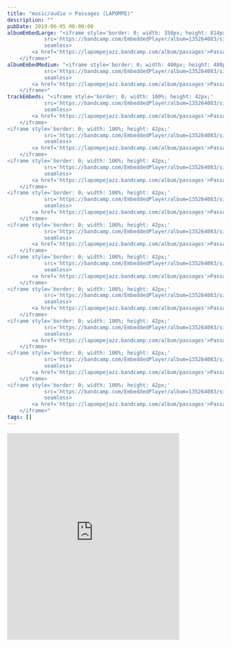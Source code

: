 ```yaml
---
title: "music/audio > Passages (LAPOMPE)"
description: ""
pubDate: 2019-06-05 00:00:00
albumEmbedLarge: "<iframe style='border: 0; width: 350px; height: 814px;' 
            src='https://bandcamp.com/EmbeddedPlayer/album=135264083/size=large/bgcol=ffffff/linkcol=0687f5/tracklist=true/transparent=true/' 
            seamless>
        <a href='https://lapompejazz.bandcamp.com/album/passages'>Passages by LAPOMPE</a>
    </iframe>"
albumEmbedMedium: "<iframe style='border: 0; width: 400px; height: 480px;' 
            src='https://bandcamp.com/EmbeddedPlayer/album=135264083/size=large/bgcol=ffffff/linkcol=0687f5/tracklist=true/artwork=small/transparent=true/' 
            seamless>
        <a href='https://lapompejazz.bandcamp.com/album/passages'>Passages by LAPOMPE</a>
    </iframe>"
trackEmbeds: "<iframe style='border: 0; width: 100%; height: 42px;' 
            src='https://bandcamp.com/EmbeddedPlayer/album=135264083/size=small/bgcol=ffffff/linkcol=0687f5/track=561692704/transparent=true/' 
            seamless>
        <a href='https://lapompejazz.bandcamp.com/album/passages'>Passages by LAPOMPE</a>
    </iframe>
<iframe style='border: 0; width: 100%; height: 42px;' 
            src='https://bandcamp.com/EmbeddedPlayer/album=135264083/size=small/bgcol=ffffff/linkcol=0687f5/track=2801114176/transparent=true/' 
            seamless>
        <a href='https://lapompejazz.bandcamp.com/album/passages'>Passages by LAPOMPE</a>
    </iframe>
<iframe style='border: 0; width: 100%; height: 42px;' 
            src='https://bandcamp.com/EmbeddedPlayer/album=135264083/size=small/bgcol=ffffff/linkcol=0687f5/track=1095240538/transparent=true/' 
            seamless>
        <a href='https://lapompejazz.bandcamp.com/album/passages'>Passages by LAPOMPE</a>
    </iframe>
<iframe style='border: 0; width: 100%; height: 42px;' 
            src='https://bandcamp.com/EmbeddedPlayer/album=135264083/size=small/bgcol=ffffff/linkcol=0687f5/track=860659527/transparent=true/' 
            seamless>
        <a href='https://lapompejazz.bandcamp.com/album/passages'>Passages by LAPOMPE</a>
    </iframe>
<iframe style='border: 0; width: 100%; height: 42px;' 
            src='https://bandcamp.com/EmbeddedPlayer/album=135264083/size=small/bgcol=ffffff/linkcol=0687f5/track=2391013832/transparent=true/' 
            seamless>
        <a href='https://lapompejazz.bandcamp.com/album/passages'>Passages by LAPOMPE</a>
    </iframe>
<iframe style='border: 0; width: 100%; height: 42px;' 
            src='https://bandcamp.com/EmbeddedPlayer/album=135264083/size=small/bgcol=ffffff/linkcol=0687f5/track=1112777597/transparent=true/' 
            seamless>
        <a href='https://lapompejazz.bandcamp.com/album/passages'>Passages by LAPOMPE</a>
    </iframe>
<iframe style='border: 0; width: 100%; height: 42px;' 
            src='https://bandcamp.com/EmbeddedPlayer/album=135264083/size=small/bgcol=ffffff/linkcol=0687f5/track=2309564020/transparent=true/' 
            seamless>
        <a href='https://lapompejazz.bandcamp.com/album/passages'>Passages by LAPOMPE</a>
    </iframe>
<iframe style='border: 0; width: 100%; height: 42px;' 
            src='https://bandcamp.com/EmbeddedPlayer/album=135264083/size=small/bgcol=ffffff/linkcol=0687f5/track=666087397/transparent=true/' 
            seamless>
        <a href='https://lapompejazz.bandcamp.com/album/passages'>Passages by LAPOMPE</a>
    </iframe>
<iframe style='border: 0; width: 100%; height: 42px;' 
            src='https://bandcamp.com/EmbeddedPlayer/album=135264083/size=small/bgcol=ffffff/linkcol=0687f5/track=374078510/transparent=true/' 
            seamless>
        <a href='https://lapompejazz.bandcamp.com/album/passages'>Passages by LAPOMPE</a>
    </iframe>
<iframe style='border: 0; width: 100%; height: 42px;' 
            src='https://bandcamp.com/EmbeddedPlayer/album=135264083/size=small/bgcol=ffffff/linkcol=0687f5/track=1431716082/transparent=true/' 
            seamless>
        <a href='https://lapompejazz.bandcamp.com/album/passages'>Passages by LAPOMPE</a>
    </iframe>"
tags: []
---
```


<iframe style='border: 0; width: 400px; height: 480px;' 
            src='https://bandcamp.com/EmbeddedPlayer/album=135264083/size=large/bgcol=ffffff/linkcol=0687f5/tracklist=true/artwork=small/transparent=true/' 
            seamless>
        <a href='https://lapompejazz.bandcamp.com/album/passages'>Passages by LAPOMPE</a>
    </iframe>